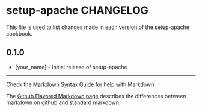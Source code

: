 setup-apache CHANGELOG
======================

This file is used to list changes made in each version of the setup-apache cookbook.

0.1.0
-----
- [your_name] - Initial release of setup-apache

- - -
Check the [Markdown Syntax Guide](http://daringfireball.net/projects/markdown/syntax) for help with Markdown.

The [Github Flavored Markdown page](http://github.github.com/github-flavored-markdown/) describes the differences between markdown on github and standard markdown.
